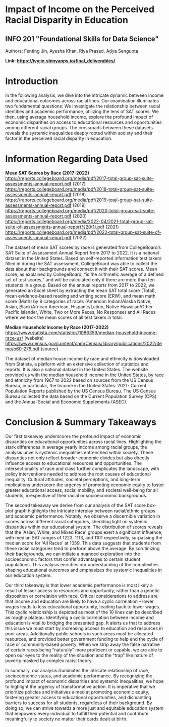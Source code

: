 # Impact of Income on the Perceived Racial Disparity in Education
## INFO 201 "Foundational Skills for Data Science"

Authors: Fenting Jin, Ayesha Khan, Riya Prasad, Adya Sengupta

**Link: https://ivyjin.shinyapps.io/final_deliverables/**

# Introduction
In the following analysis, we dive into the intricate dynamic between income and educational outcomes across racial lines. Our examination illuminates two fundamental questions: We investigate the relationship between racial identities and academic performance, utilizing the lens of SAT scores. We then, using average household income, explore the profound impact of economic disparities on access to educational resources and opportunities among different racial groups. The crossroads between these datasets reveals the systemic inequalities deeply rooted within society and their factor in the perceived racial disparity in education.

# Information Regarding Data Used

**Mean SAT Scores by Race (2017-2022)**
https://reports.collegeboard.org/media/pdf/2017-total-group-sat-suite-assessments-annual-report.pdf (2017)
https://reports.collegeboard.org/media/pdf/2018-total-group-sat-suite-assessments-annual-report.pdf (2018)
https://reports.collegeboard.org/media/pdf/2019-total-group-sat-suite-assessments-annual-report.pdf (2019)
https://reports.collegeboard.org/media/pdf/2020-total-group-sat-suite-assessments-annual-report.pdf (2020)
https://reports.collegeboard.org/media/2022-04/2021-total-group-sat-suite-of-assessments-annual-report%20(1).pdf (2021)
https://reports.collegeboard.org/media/pdf/2022-total-group-sat-suite-of-assessments-annual-report.pdf (2022)

The dataset of mean SAT scores by race is generated from CollegeBoard’s SAT Suite of Assessment Annual Report from 2017 to 2022. It is a national dataset in the United States. Based on self-reported information test takers filled in during the SAT assessment, CollegeBoard was able to collect the data about their backgrounds and connect it with their SAT scores. Mean score, as explained by CollegeBoard, “is the arithmetic average of a defined set of test scores,” and will be calculated only if there are more than ten students in a group. Based on the annual reports from 2017 to 2022, we generated an Excel sheet by extracting the mean SAT total score (Total), mean evidence-based reading and writing score (ERW), and mean math score (Math) by 8 categories of races (American Indian/Alaska Native, Asian, Black/African American, Hispanic/Latino, Native Hawaiian/Other Pacific Islander, White, Two or More Races, No Response) and All Races where we took the mean scores of all test takers in total.

**Median Household Income by Race (2017-2022)**
https://www.statista.com/statistics/1086359/median-household-income-race-us/ (website)
https://www.census.gov/content/dam/Census/library/publications/2022/demo/p60-276.pdf (source)

The dataset of median house income by race and ethnicity is downloaded from Statista, a platform with an extensive collection of statistics and reports. It is also a national dataset in the United States. The website provided us with the median household income in the United States, by race and ethnicity from 1967 to 2022 based on sources from the US Census Bureau, in particular, the Income in the United States: 2021- Current Population Reports published by the US Census Bureau. The US Census Bureau collected the data based on the Current Population Survey (CPS) and the Annual Social and Economic Supplements (ASEC).


# Conclusion & Summary Takeaways
Our first takeaway underscores the profound impact of economic disparities on educational opportunities across racial lines. Highlighting the stark differences in average yearly income among racial groups, the analysis unveils systemic inequalities entrenched within society. These disparities not only reflect broader economic divides but also directly influence access to educational resources and opportunities. The intersectionality of race and class further complicates the landscape, with policy interventions needed to address the root causes of educational inequality. Cultural attitudes, societal perceptions, and long-term implications underscore the urgency of promoting economic equity to foster greater educational access, social mobility, and societal well-being for all students, irrespective of their racial or socioeconomic backgrounds.

The second takeaway we derive from our analysis of the SAT score box-plot graph highlights the intricate interplay between racial/ethnic groups and academic performance. Notably, we observe a discernible variation in scores across different racial categories, shedding light on systemic disparities within our educational system. The distribution of scores reveals that the 'Asian, White, and Mixed Race' groups exert a significant influence, with median SAT ranges of 1223, 1113, and 1101 respectively, surpassing the median score for 'All Races' at 1059. This data suggests that students from these racial categories tend to perform above the average. By scrutinizing their backgrounds, we can initiate a nuanced exploration into the socioeconomic factors that confer advantages to certain student populations. This analysis enriches our understanding of the complexities shaping educational outcomes and emphasizes the systemic inequalities in our education system.

Our third takeaway is that lower academic performance is most likely a result of lesser access to resources and opportunity, rather than a genetic disposition or correlation with race. Critical considerations to address are that income and education are likely to have a cyclic correlation – lower wages leads to less educational opportunity, leading back to lower wages. This cyclic relationship is depicted as most of the 10 lines can be described as roughly plateau. Identifying a cyclic correlation between income and education is vital to bridging the presented gap. It alerts us that to address this issue we must start by increasing access to education and resources in poor areas. Additionally public schools in such areas must be allocated resources, and provided better government funding to help end the cycle of race or community-based poverty. When we strip away the false narrative of certain races being “naturally” more proficient or capable, we are able to open our eyes to the reality of the situation and the “trap” like nature of poverty masked by complex racist theory.

In summary, our analysis illuminates the intricate relationship of race, socioeconomic status, and academic performance. By recognizing the profound impact of economic disparities and systemic inequalities, we hope to highlight the urgency of transformative action. It is imperative that we prioritize policies and initiatives aimed at promoting economic equity, fostering greater access to educational opportunities, and dismantling barriers to success for all students, regardless of their background. By doing so, we can strive towards a more just and equitable education system that empowers every individual to fulfill their potential and contribute meaningfully to society no matter their cards dealt at birth.
